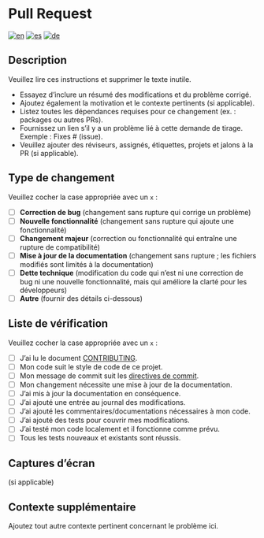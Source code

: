 # Pull Request

<!--
Support multi-lingue PULL_REQUEST_TEMPLATE
-->

[![en](https://img.shields.io/badge/lang-en-red.svg)](PULL_REQUEST_TEMPLATE.md)
[![es](https://img.shields.io/badge/lang-es-yellow.svg)](PULL_REQUEST_TEMPLATE.es.md)
[![de](https://img.shields.io/badge/lang-de-black.svg)](PULL_REQUEST_TEMPLATE.de.md)

## Description

Veuillez lire ces instructions et supprimer le texte inutile.

- Essayez d’inclure un résumé des modifications et du problème corrigé.
- Ajoutez également la motivation et le contexte pertinents (si applicable).
- Listez toutes les dépendances requises pour ce changement (ex. : packages ou autres PRs).
- Fournissez un lien s’il y a un problème lié à cette demande de tirage. Exemple : Fixes # (issue).
- Veuillez ajouter des réviseurs, assignés, étiquettes, projets et jalons à la PR (si applicable).

## Type de changement

Veuillez cocher la case appropriée avec un `x` :

- [ ] **Correction de bug** (changement sans rupture qui corrige un problème)
- [ ] **Nouvelle fonctionnalité** (changement sans rupture qui ajoute une fonctionnalité)
- [ ] **Changement majeur** (correction ou fonctionnalité qui entraîne une rupture de compatibilité)
- [ ] **Mise à jour de la documentation** (changement sans rupture ; les fichiers modifiés sont limités à la documentation)
- [ ] **Dette technique** (modification du code qui n’est ni une correction de bug ni une nouvelle fonctionnalité, mais qui améliore la clarté pour les développeurs)
- [ ] **Autre** (fournir des détails ci-dessous)

## Liste de vérification

Veuillez cocher la case appropriée avec un `x` :

- [ ] J’ai lu le document [CONTRIBUTING](https://github.com/prasanthrangan/hyprdots/blob/main/CONTRIBUTING.md).
- [ ] Mon code suit le style de code de ce projet.
- [ ] Mon message de commit suit les [directives de commit](https://github.com/prasanthrangan/hyprdots/blob/main/CONTRIBUTING.md#git-commit-messages).
- [ ] Mon changement nécessite une mise à jour de la documentation.
- [ ] J’ai mis à jour la documentation en conséquence.
- [ ] J’ai ajouté une entrée au journal des modifications.
- [ ] J’ai ajouté les commentaires/documentations nécessaires à mon code.
- [ ] J’ai ajouté des tests pour couvrir mes modifications.
- [ ] J’ai testé mon code localement et il fonctionne comme prévu.
- [ ] Tous les tests nouveaux et existants sont réussis.

## Captures d’écran

(si applicable)

## Contexte supplémentaire

Ajoutez tout autre contexte pertinent concernant le problème ici.

